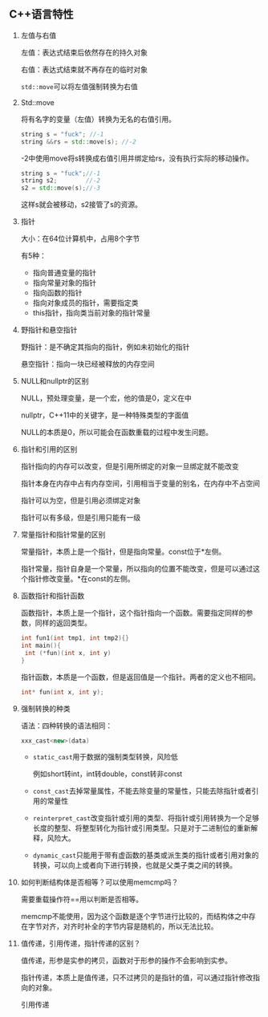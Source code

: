 ## C++语言特性

1. 左值与右值

   左值：表达式结束后依然存在的持久对象

   右值：表达式结束就不再存在的临时对象

   `std::move`可以将左值强制转换为右值

   

2. Std::move

   将有名字的变量（左值）转换为无名的右值引用。

   ```C++
   string s = "fuck"; //-1
   string &&rs = std::move(s); //-2
   ```

   -2中使用move将s转换成右值引用并绑定给rs，没有执行实际的移动操作。

   ```C++
   string s = "fuck";//-1
   string s2;        //-2
   s2 = std::move(s);//-3
   ```

   这样s就会被移动，s2接管了s的资源。

   

3. 指针

   大小：在64位计算机中，占用8个字节

   有5种：

   + 指向普通变量的指针
   + 指向常量对象的指针
   + 指向函数的指针
   + 指向对象成员的指针，需要指定类
   + this指针，指向类当前对象的指针常量



4. 野指针和悬空指针

   野指针：是不确定其指向的指针，例如未初始化的指针

   悬空指针：指向一块已经被释放的内存空间



5. NULL和nullptr的区别

   NULL，预处理变量，是一个宏，他的值是0，定义在<cstdlib>中

   nullptr，C++11中的关键字，是一种特殊类型的字面值

   NULL的本质是0，所以可能会在函数重载的过程中发生问题。



6. 指针和引用的区别

   指针指向的内存可以改变，但是引用所绑定的对象一旦绑定就不能改变

   指针本身在内存中占有内存空间，引用相当于变量的别名，在内存中不占空间

   指针可以为空，但是引用必须绑定对象

   指针可以有多级，但是引用只能有一级

   

7. 常量指针和指针常量的区别

   常量指针，本质上是一个指针，但是指向常量。const位于*左侧。

   指针常量，指针自身是一个常量，所以指向的位置不能改变，但是可以通过这个指针修改变量。*在const的左侧。



8. 函数指针和指针函数

   函数指针，本质上是一个指针，这个指针指向一个函数。需要指定同样的参数，同样的返回类型。

   ```C++
   int fun1(int tmp1, int tmp2){}
   int main(){
   	int (*fun)(int x, int y)
   }
   ```

   指针函数，本质是一个函数，但是返回值是一个指针。两者的定义也不相同。

   ```C++
   int* fun(int x, int y);
   ```

   

9. 强制转换的种类

   语法：四种转换的语法相同：

   ```C++
   xxx_cast<new>(data)
   ```

   + `static_cast`用于数据的强制类型转换，风险低

     例如short转int，int转double，const转非const

   + `const_cast`去掉常量属性，不能去除变量的常量性，只能去除指针或者引用的常量性

   + `reinterpret_cast`改变指针或引用的类型、将指针或引用转换为一个足够长度的整型、将整型转化为指针或引用类型。只是对于二进制位的重新解释，风险大。

   + `dynamic_cast`只能用于带有虚函数的基类或派生类的指针或者引用对象的转换，可以向上或者向下进行转换，也就是父类子类之间的转换。



10. 如何判断结构体是否相等？可以使用memcmp吗？

    需要重载操作符==用以判断是否相等。

    memcmp不能使用，因为这个函数是逐个字节进行比较的，而结构体之中存在字节对齐，对齐时补全的字节内容是随机的，所以无法比较。



11. 值传递，引用传递，指针传递的区别？

    值传递，形参是实参的拷贝，函数对于形参的操作不会影响到实参。

    指针传递，本质上是值传递，只不过拷贝的是指针的值，可以通过指针修改指向的对象。

    引用传递























